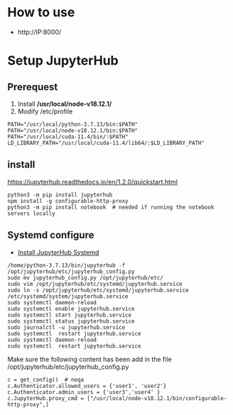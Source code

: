 
# How to use
- http://IP:8000/
# Setup JupyterHub
## Prerequest
1. Install **/usr/local/node-v18.12.1/** 
1. Modify /etc/profile
```
PATH="/usr/local/python-3.7.13/bin:$PATH"
PATH="/usr/local/node-v18.12.1/bin:$PATH"
PATH="/usr/local/cuda-11.4/bin/:$PATH"
LD_LIBRARY_PATH="/usr/local/cuda-11.4/lib64/:$LD_LIBRARY_PATH"
```

## install
https://jupyterhub.readthedocs.io/en/1.2.0/quickstart.html
```
python3 -m pip install jupyterhub
npm install -g configurable-http-proxy
python3 -m pip install notebook  # needed if running the notebook servers locally
```
## Systemd configure
- [Install JupyterHub Systemd](https://jupyterhub.readthedocs.io/en/1.2.0/installation-guide-hard.html#setup-systemd-service)
```
/home/python-3.7.13/bin/jupyterhub -f /opt/jupyterhub/etc/jupyterhub_config.py
sudo mv jupyterhub_config.py /opt/jupyterhub/etc/
sudo vim /opt/jupyterhub/etc/systemd/jupyterhub.service
sudo ln -s /opt/jupyterhub/etc/systemd/jupyterhub.service /etc/systemd/system/jupyterhub.service
sudo systemctl daemon-reload
sudo systemctl enable jupyterhub.service
sudo systemctl start jupyterhub.service
sudo systemctl status jupyterhub.service
sudo journalctl -u jupyterhub.service
sudo systemctl  restart jupyterhub.service 
sudo systemctl daemon-reload 
sudo systemctl  restart jupyterhub.service 
```
Make sure the following content has been add in the file /opt/jupyterhub/etc/jupyterhub_config.py
```
c = get_config()  # noqa
c.Authenticator.allowed_users = {'user1', 'user2'}
c.Authenticator.admin_users = {'user3','user4' }
c.JupyterHub.proxy_cmd = ["/usr/local/node-v18.12.1/bin/configurable-http-proxy",]
```


